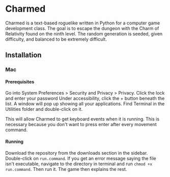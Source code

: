# Charmed
Charmed is a text-based roguelike written in Python for a computer
game development class. The goal is to escape the dungeon with the
Charm of Relativity found on the ninth level. The random generation
is seeded, given difficulty, and balanced to be extremely difficult.

## Installation
### Mac
#### Prerequisites
Go into System Preferences > Security and Privacy > Privacy.
Click the lock and enter your password
Under accessibility, click the + button beneath the list.
A window will pop up showing all your applications. Find Terminal
in the Utilities folder and double-click on it.

This will allow Charmed to get keyboard events when it is running.
This is necessary because you don't want to press enter after every
movement command.

#### Running
Download the repository from the downloads section in the sidebar.
Double-click on `run.command`. If you get an error message saying
the file isn't executable, navigate to the directory in terminal and
run `chmod +x run.command`. Then run it. The game then explains
the rest.
